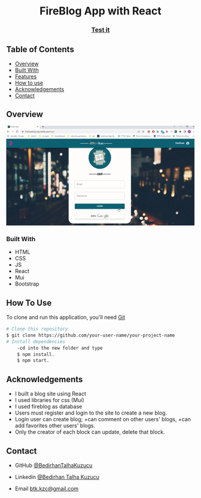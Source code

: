 

<h1 align="center">FireBlog App with React</h1>


<div align="center">
  <h3>
    <a href="https://firebaseblog-app.netlify.app/">
      Test it
    </a>
    
 
  </h3>
</div>

<!-- TABLE OF CONTENTS -->

## Table of Contents

- [Overview](#overview)
- [Built With](#built-with)
- [Features](#features)
- [How to use](#how-to-use)
- [Acknowledgements](#acknowledgements)
- [Contact](#contact)

<!-- OVERVIEW -->

## Overview

![screenshot](https://raw.githubusercontent.com/BedirhanTalhaKuzucu/fireBaseBlog/main/projectGif.gif)

### Built With

<!-- This section should list any major frameworks that you built your project using. Here are a few examples.-->

- HTML
- CSS
- JS
- React
- Mui
- Bootstrap

## How To Use

<!-- This is an example, please update according to your application -->

To clone and run this application, you'll need [Git](https://git-scm.com) 
```bash
# Clone this repository
$ git clone https://github.com/your-user-name/your-project-name
# Install dependencies
    -cd into the new folder and type
    $ npm install. 
    $ npm start.
```

## Acknowledgements
- I built a blog site using React
- I used  libraries for css (Mui)
- I used fireblog as database
- Users must register and login to the site to create a new blog.
- Login user can create  blog;
    +can comment on other users' blogs,
    +can add favorites other users' blogs.
- Only the creator of each block can update, delete that block.

## Contact

- GitHub [@BedirhanTalhaKuzucu](https://github.com/BedirhanTalhaKuzucu)

- Linkedin [@Bedirhan Talha Kuzucu ](https://www.linkedin.com/in/bedirhan-talha-kuzucu-ab3099225/)
- Email btk.kzc@gmail.com
